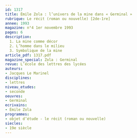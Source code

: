 ```yaml
---
id: 1317
title: Émile Zola : l’univers de la mine dans « Germinal » 
rubrique: Le récit (roman ou nouvelle) [2de-1re]
annee: 1993
magazine: n°4 1er novembre 1993
pages: 6
description: 
  1. La mine comme décor
  2. L’homme dans le milieu
  3. Symbolique de la mine
article_pdf: 1317.pdf
magazine_special: Zola : Germinal
revue: L’école des lettres des lycées
auteurs:
- Jacques Le Marinel
disciplines:
- lettres
niveau_etudes:
- seconde
oeuvres:
- Germinal
ecrivains:
- Émile Zola
programmes:
- objet d’étude - le récit (roman ou nouvelle)
siecles:
- 19e siècle
---
```

